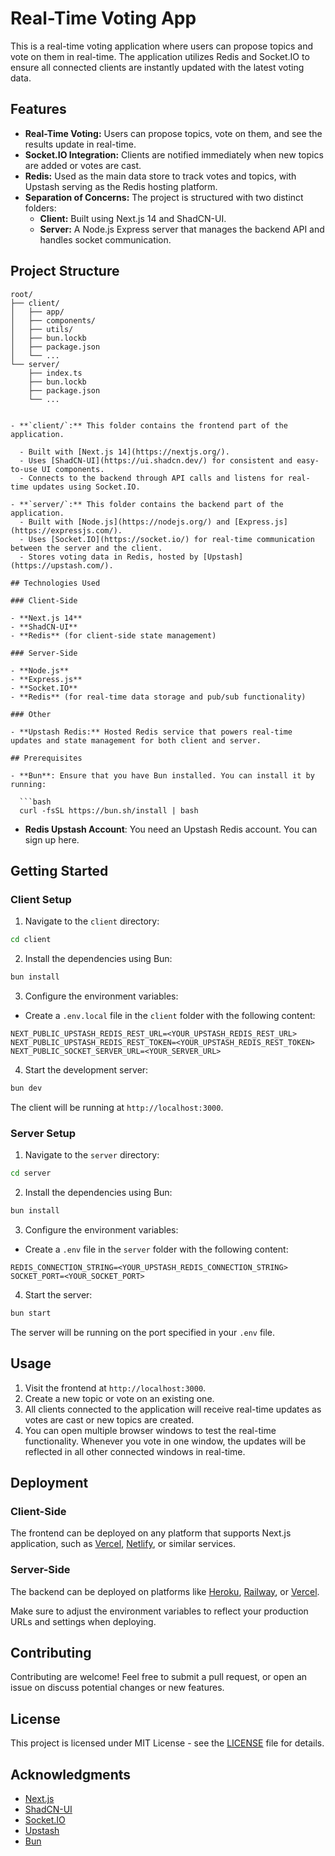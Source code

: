 # Real-Time Voting App

This is a real-time voting application where users can propose topics and vote on them in real-time. The application utilizes Redis and Socket.IO to ensure all connected clients are instantly updated with the latest voting data.

## Features

- **Real-Time Voting:** Users can propose topics, vote on them, and see the results update in real-time.
- **Socket.IO Integration:** Clients are notified immediately when new topics are added or votes are cast.
- **Redis:** Used as the main data store to track votes and topics, with Upstash serving as the Redis hosting platform.
- **Separation of Concerns:** The project is structured with two distinct folders:
  - **Client:** Built using Next.js 14 and ShadCN-UI.
  - **Server:** A Node.js Express server that manages the backend API and handles socket communication.

## Project Structure

````plaintext
root/
├── client/
│   ├── app/
│   ├── components/
│   ├── utils/
│   ├── bun.lockb
│   ├── package.json
│   └── ...
└── server/
    ├── index.ts
    ├── bun.lockb
    ├── package.json
    └── ...


- **`client/`:** This folder contains the frontend part of the application.

  - Built with [Next.js 14](https://nextjs.org/).
  - Uses [ShadCN-UI](https://ui.shadcn.dev/) for consistent and easy-to-use UI components.
  - Connects to the backend through API calls and listens for real-time updates using Socket.IO.

- **`server/`:** This folder contains the backend part of the application.
  - Built with [Node.js](https://nodejs.org/) and [Express.js](https://expressjs.com/).
  - Uses [Socket.IO](https://socket.io/) for real-time communication between the server and the client.
  - Stores voting data in Redis, hosted by [Upstash](https://upstash.com/).

## Technologies Used

### Client-Side

- **Next.js 14**
- **ShadCN-UI**
- **Redis** (for client-side state management)

### Server-Side

- **Node.js**
- **Express.js**
- **Socket.IO**
- **Redis** (for real-time data storage and pub/sub functionality)

### Other

- **Upstash Redis:** Hosted Redis service that powers real-time updates and state management for both client and server.

## Prerequisites

- **Bun**: Ensure that you have Bun installed. You can install it by running:

  ```bash
  curl -fsSL https://bun.sh/install | bash
````

- **Redis Upstash Account**: You need an Upstash Redis account. You can sign up here.

## Getting Started

### Client Setup

1. Navigate to the `client` directory:

```bash
cd client
```

2. Install the dependencies using Bun:

```bash
bun install
```

3. Configure the environment variables:

- Create a `.env.local` file in the `client` folder with the following content:

```env
NEXT_PUBLIC_UPSTASH_REDIS_REST_URL=<YOUR_UPSTASH_REDIS_REST_URL>
NEXT_PUBLIC_UPSTASH_REDIS_REST_TOKEN=<YOUR_UPSTASH_REDIS_REST_TOKEN>
NEXT_PUBLIC_SOCKET_SERVER_URL=<YOUR_SERVER_URL>
```

4. Start the development server:

```bash
bun dev
```

The client will be running at `http://localhost:3000`.

### Server Setup

1. Navigate to the `server` directory:

```bash
cd server
```

2. Install the dependencies using Bun:

```bash
bun install
```

3. Configure the environment variables:

- Create a `.env` file in the `server` folder with the following content:

```env
REDIS_CONNECTION_STRING=<YOUR_UPSTASH_REDIS_CONNECTION_STRING>
SOCKET_PORT=<YOUR_SOCKET_PORT>
```

4. Start the server:

```bash
bun start
```

The server will be running on the port specified in your `.env` file.

## Usage

1. Visit the frontend at `http://localhost:3000`.
2. Create a new topic or vote on an existing one.
3. All clients connected to the application will receive real-time updates as votes are cast or new topics are created.
4. You can open multiple browser windows to test the real-time functionality. Whenever you vote in one window, the updates will be reflected in all other connected windows in real-time.

## Deployment

### Client-Side

The frontend can be deployed on any platform that supports Next.js application, such as [Vercel](https://vercel.com/), [Netlify](https://www.netlify.com/), or similar services.

### Server-Side

The backend can be deployed on platforms like [Heroku](https://www.heroku.com/), [Railway](https://railway.app/), or [Vercel](https://vercel.com/).

Make sure to adjust the environment variables to reflect your production URLs and settings when deploying.

## Contributing

Contributing are welcome! Feel free to submit a pull request, or open an issue on discuss potential changes or new features.

## License

This project is licensed under MIT License - see the [LICENSE]() file for details.

## Acknowledgments

- [Next.js](https://nextjs.org/)
- [ShadCN-UI](https://ui.shadcn.dev/)
- [Socket.IO](https://socket.io/)
- [Upstash](https://upstash.com/)
- [Bun](https://bun.sh/)
